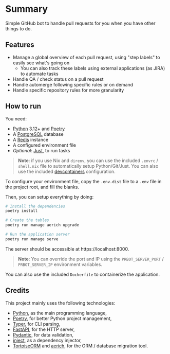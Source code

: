 # Summary

Simple GitHub bot to handle pull requests for you when you have other things to do.

## Features

- Manage a global overview of each pull request, using "step labels" to easily see what's going on
  - You can also track these labels using external applications (as JIRA) to automate tasks
- Handle QA / check status on a pull request
- Handle automerge following specific rules or on demand
- Handle specific repository rules for more granularity

## How to run

You need:

- [Python] 3.12+ and [Poetry]
- A [PostgreSQL] database
- A [Redis] instance
- A configured environment file
- _Optional_: [Just], to run tasks

> **Note**: if you use Nix and `direnv`, you can use the included `.envrc` / `shell.nix` file to automatically setup Python/Git/Just.
> You can also use the included [devcontainers](https://containers.dev) configuration.

To configure your environment file, copy the `.env.dist` file to a `.env` file in the project root, and fill the blanks.

Then, you can setup everything by doing:

```sh
# Install the dependencies
poetry install

# Create the tables
poetry run manage aerich upgrade

# Run the application server
poetry run manage serve
```

The server should be accessible at https://localhost:8000.

> **Note**: You can override the port and IP using the `PRBOT_SERVER_PORT` / `PRBOT_SERVER_IP` environment variables.

You can also use the included `Dockerfile` to containerize the application.

## Credits

This project mainly uses the following technologies:

- [Python], as the main programming language,
- [Poetry], for better Python project management,
- [Typer], for CLI parsing,
- [FastAPI], for the HTTP server,
- [Pydantic], for data validation,
- [inject], as a dependency injector,
- [TortoiseORM] and [aerich], for the ORM / database migration tool.

[aerich]: https://github.com/tortoise/aerich/
[FastAPI]: https://fastapi.tiangolo.com/
[inject]: https://github.com/ivankorobkov/python-inject/
[Just]: https://github.com/casey/just/
[Poetry]: https://python-poetry.org/
[PostgreSQL]: https://postgresql.org/
[Pydantic]: https://docs.pydantic.dev/latest/
[Python]: https://www.python.org/
[Redis]: https://redis.io/
[TortoiseORM]: https://tortoise.github.io/
[Typer]: https://typer.tiangolo.com/
